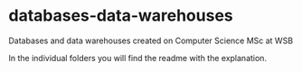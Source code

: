 # databases-data-warehouses
Databases and data warehouses created on Computer Science MSc at WSB

In the individual folders you will find the readme with the explanation.

